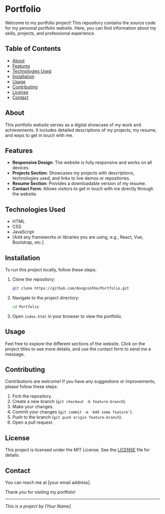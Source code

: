 # Portfolio

Welcome to my portfolio project! This repository contains the source code for my personal portfolio website. Here, you can find information about my skills, projects, and professional experience.

## Table of Contents

- [About](#about)
- [Features](#features)
- [Technologies Used](#technologies-used)
- [Installation](#installation)
- [Usage](#usage)
- [Contributing](#contributing)
- [License](#license)
- [Contact](#contact)

## About

This portfolio website serves as a digital showcase of my work and achievements. It includes detailed descriptions of my projects, my resume, and ways to get in touch with me.

## Features

- **Responsive Design**: The website is fully responsive and works on all devices.
- **Projects Section**: Showcases my projects with descriptions, technologies used, and links to live demos or repositories.
- **Resume Section**: Provides a downloadable version of my resume.
- **Contact Form**: Allows visitors to get in touch with me directly through the website.

## Technologies Used

- HTML
- CSS
- JavaScript
- [Add any frameworks or libraries you are using, e.g., React, Vue, Bootstrap, etc.]

## Installation

To run this project locally, follow these steps:

1. Clone the repository:
    ```bash
    git clone https://github.com/dongsinhho/Portfolio.git
    ```
2. Navigate to the project directory:
    ```bash
    cd Portfolio
    ```
3. Open `index.html` in your browser to view the portfolio.

## Usage

Feel free to explore the different sections of the website. Click on the project titles to see more details, and use the contact form to send me a message.

## Contributing

Contributions are welcome! If you have any suggestions or improvements, please follow these steps:

1. Fork the repository.
2. Create a new branch (`git checkout -b feature-branch`).
3. Make your changes.
4. Commit your changes (`git commit -m 'Add some feature'`).
5. Push to the branch (`git push origin feature-branch`).
6. Open a pull request.

## License

This project is licensed under the MIT License. See the [LICENSE](LICENSE) file for details.

## Contact

You can reach me at [your email address].

Thank you for visiting my portfolio!

---

*This is a project by [Your Name].*
